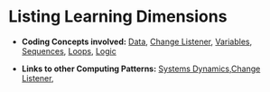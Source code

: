 # Listing Learning Dimensions




* **Coding Concepts involved:** [Data](learningDimensions#lists), [Change Listener](learningDimensions#change-listener), [Variables](learningDimensions#variables), [Sequences](learningDimensions#sequences), [Loops](learningDimensions#loops), [Logic](learningDimensions#logic)

* **Links to other Computing Patterns:** [Systems Dynamics](learningDimensions#systems-dynamics),[Change Listener](learningDimensions#change-listener),
